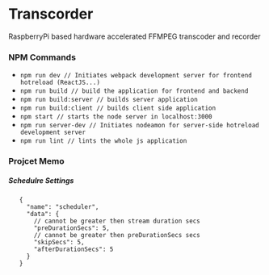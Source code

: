 # Transcorder
RaspberryPi based hardware accelerated FFMPEG transcoder and recorder

[ExpressJS, ReactJS Boilerplate]: <https://github.com/tahnik/react-expressjs>

### NPM Commands
 - ```npm run dev // Initiates webpack development server for frontend hotreload (ReactJS...)```
 - ```npm run build // build the application for frontend and backend```
 - ```npm run build:server // builds server application```
 - ```npm run build:client // builds client side application```
 - ```npm start // starts the node server in localhost:3000```
 - ```npm run server-dev // Initiates nodeamon for server-side hotreload development server```
 - ```npm run lint // lints the whole js application```

 ### Projcet Memo
 ##### Schedulre Settings
 ````
    {
      "name": "scheduler",
      "data": {
        // cannot be greater then stream duration secs
        "preDurationSecs": 5,
        // cannot be greater then preDurationSecs secs
        "skipSecs": 5,
        "afterDurationSecs": 5
      }
    }
````
